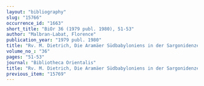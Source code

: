 ```yaml
---
layout: "bibliography"
slug: "15766"
occurrence_id: "1663"
short_title: "BiOr 36 (1979 publ. 1980), 51-53"
author: "Malbran-Labat, Florence"
publication_year: "1979 publ. 1980"
title: "Rv. M. Dietrich, Die Aramäer Südbabyloniens in der Sargonidenzeit (700-648) (AOAT 7)"
volume_no_: "36"
pages: "51-53"
journal: "Bibliotheca Orientalis"
title: "Rv. M. Dietrich, Die Aramäer Südbabyloniens in der Sargonidenzeit (700-648) (AOAT 7)"
previous_item: "15769"
---
```

